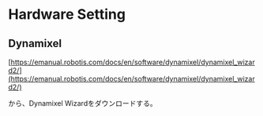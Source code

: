 # Hardware Setting

## Dynamixel

[https://emanual.robotis.com/docs/en/software/dynamixel/dynamixel_wizard2/](https://emanual.robotis.com/docs/en/software/dynamixel/dynamixel_wizard2/)

から、Dynamixel Wizardをダウンロードする。


